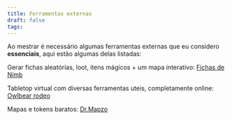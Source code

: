 ```yaml
---
title: Ferramentas externas
draft: false
tags:
---
```


Ao mestrar é necessário algumas ferramentas externas que eu considero **essenciais**, aqui estão algumas delas listadas:

Gerar fichas aleatórias, loot, itens mágicos + um mapa interativo:
[Fichas de Nimb](https://fichasdenimb.com.br)

Tabletop virtual com diversas ferramentas uteis, completamente online:
[Owlbear rodeo](https://www.owlbear.rodeo)

Mapas e tokens baratos:
[Dr.Mapzo](https://www.patreon.com/drmapzo/posts)